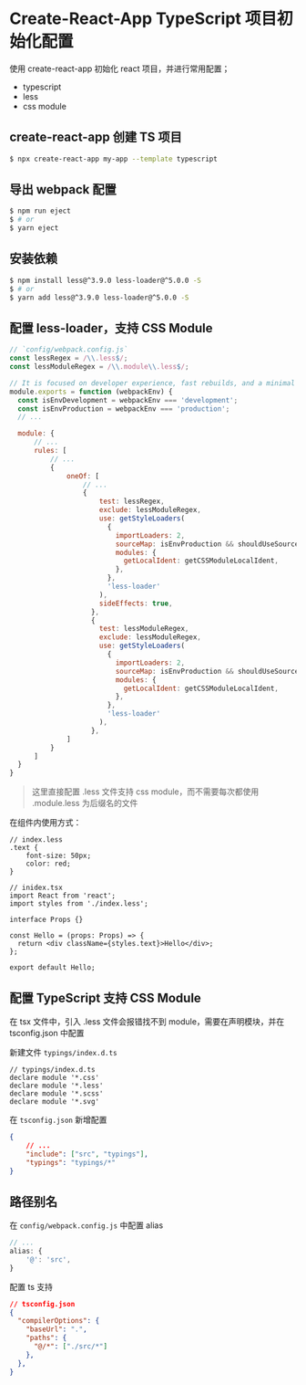 # Create-React-App TypeScript 项目初始化配置

使用 create-react-app 初始化 react 项目，并进行常用配置；

- typescript
- less
- css module

## create-react-app 创建 TS 项目

```bash
$ npx create-react-app my-app --template typescript
```

## 导出 webpack 配置

```bash
$ npm run eject
$ # or
$ yarn eject

```

## 安装依赖

```bash
$ npm install less@^3.9.0 less-loader@^5.0.0 -S
$ # or
$ yarn add less@^3.9.0 less-loader@^5.0.0 -S

```

## 配置 less-loader，支持 CSS Module

```jsx
// `config/webpack.config.js`
const lessRegex = /\\.less$/;
const lessModuleRegex = /\\.module\\.less$/;

// It is focused on developer experience, fast rebuilds, and a minimal bundle.
module.exports = function (webpackEnv) {
  const isEnvDevelopment = webpackEnv === 'development';
  const isEnvProduction = webpackEnv === 'production';
  // ...

  module: {
      // ...
      rules: [
          // ...
          {
              oneOf: [
                  // ...
                  {
                      test: lessRegex,
                      exclude: lessModuleRegex,
                      use: getStyleLoaders(
                        {
                          importLoaders: 2,
                          sourceMap: isEnvProduction && shouldUseSourceMap,
                          modules: {
                            getLocalIdent: getCSSModuleLocalIdent,
                          },
                        },
                        'less-loader'
                      ),
                      sideEffects: true,
                    },
                    {
                      test: lessModuleRegex,
                      exclude: lessModuleRegex,
                      use: getStyleLoaders(
                        {
                          importLoaders: 2,
                          sourceMap: isEnvProduction && shouldUseSourceMap,
                          modules: {
                            getLocalIdent: getCSSModuleLocalIdent,
                          },
                        },
                        'less-loader'
                      ),
                    },
              ]
          }
      ]
  }
}

```

> 这里直接配置 .less 文件支持 css module，而不需要每次都使用 .module.less 为后缀名的文件

在组件内使用方式：

```less
// index.less
.text {
    font-size: 50px;
    color: red;
}

```

```tsx
// inidex.tsx
import React from 'react';
import styles from './index.less';

interface Props {}

const Hello = (props: Props) => {
  return <div className={styles.text}>Hello</div>;
};

export default Hello;

```

## 配置 TypeScript 支持 CSS Module

在 tsx 文件中，引入 .less 文件会报错找不到 module，需要在声明模块，并在 tsconfig.json 中配置

新建文件 `typings/index.d.ts`

```tsx
// typings/index.d.ts
declare module '*.css'
declare module '*.less'
declare module '*.scss'
declare module '*.svg'

```

在 `tsconfig.json` 新增配置

```json
{
    // ...
    "include": ["src", "typings"],
    "typings": "typings/*"
}

```

## 路径别名

在 `config/webpack.config.js` 中配置 alias

```jsx
// ...
alias: {
    '@': 'src',
}

```

配置 ts 支持

```json
// tsconfig.json
{
  "compilerOptions": {
    "baseUrl": ".",
    "paths": {
      "@/*": ["./src/*"]
    },
  },
}

```